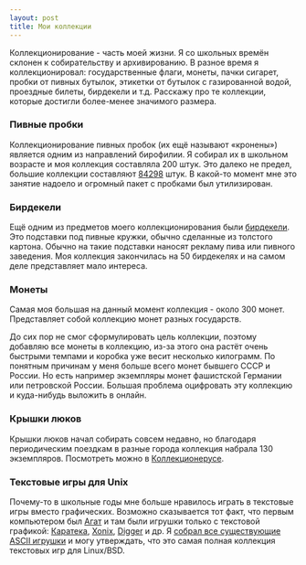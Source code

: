 ```yaml
---
layout: post
title: Мои коллекции
---
```


Коллекционирование - часть моей жизни. Я со школьных времён склонен к
собирательству и архивированию. В разное время я коллекционировал:
государственные флаги, монеты, пачки сигарет, пробки от пивных бутылок, этикетки от бутылок с
газированной водой, проездные билеты, бирдекели и т.д.
Расскажу про те коллекции, которые достигли более-менее значимого размера.

### Пивные пробки

Коллекционирование пивных пробок (их ещё называют «кронены») является одним из
направлений бирофилии. Я собирал их в школьном возрасте и моя коллекция
составляла 200 штук. Это далеко не предел, большие коллекции составляют
[84298](http://www.capscollection.ru/) штук. В какой-то момент мне это занятие надоело
и огромный пакет с пробками был утилизирован.

### Бирдекели

Ещё одним из предметов моего коллекционирования были
[бирдекели](https://ru.wikipedia.org/wiki/%D0%91%D0%B8%D1%80%D0%B4%D0%B5%D0%BA%D0%B5%D0%BB%D1%8C).
Это подставки под пивные кружки, обычно сделанные из толстого картона. Обычно
на такие подставки наносят рекламу пива или пивного заведения. Моя коллекция
закончилась на 50 бирдекелях и на самом деле представляет мало интереса.

### Монеты

Самая моя большая на данный момент коллекция - около 300 монет. Представляет
собой коллекцию монет разных государств.

До сих пор не смог сформулировать цель коллекции, поэтому добавляю все монеты в
коллекцию, из-за этого она растёт очень быстрыми темпами и коробка уже весит
несколько килограмм. По понятным причинам у меня больше всего монет бывшего СССР
и России. Но есть например экземпляры монет фашистской Германии или петровской
России. Большая проблема оцифровать эту коллекцию и куда-нибудь выложить
в онлайн.

### Крышки люков

Крышки люков начал собирать совсем недавно, но благодаря периодическим поездкам
в разные города коллекция набрала 130 экземпляров. Посмотреть можно в
[Коллекционерусе](http://collectionerus.ru/collections/manhole-covers/).

### Текстовые игры для Unix

Почему-то в школьные годы мне больше нравилось играть в текстовые игры
вместо графических. Возможно сказывается тот факт, что первым компьютером
был [Агат](https://ru.wikipedia.org/wiki/%D0%90%D0%B3%D0%B0%D1%82_(%D0%BA%D0%BE%D0%BC%D0%BF%D1%8C%D1%8E%D1%82%D0%B5%D1%80))
и там были игрушки только с текстовой графикой:
[Каратека](http://deka18.tsk.ru/er/agat/Gamez/Karateka.shtml),
[Xonix](http://deka18.tsk.ru/er/agat/Gamez/Xonix.shtml),
[Digger](http://deka18.tsk.ru/er/agat/Gamez/Digger.shtml) и др. Я [собрал все
существующие ASCII игрушки](https://bronevichok.ru/games.html) и
могу утверждать, что это самая полная коллекция текстовых игр для Linux/BSD.

<!--

### Скриншоты виртуальных машин

### Сим-карты для мобильных телефонов

### Держатели для мелочи в маршрутных такси

Самая глупая коллекция из тех, что у меня когда-либо была.
Одно время я очень часто ездил в маршрутных такси и заметил,
что каждый водитель маршрутки делает свою коробку для хранения мелочи.
От нечего делать я начал фотографировать такие держатели.
Посмотреть на них можно здесь -
<http://collectionerus.ru/collections/meloch/>

-->
